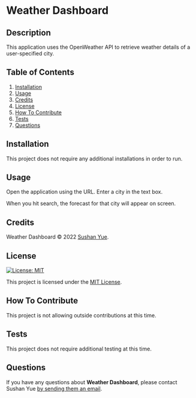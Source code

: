 # Weather Dashboard

## Description
This application uses the OpenWeather API to retrieve weather details of a user-specified city.

## Table of Contents
1. [Installation](#installation)
2. [Usage](#usage)
3. [Credits](#credits)
4. [License](#license)
5. [How To Contribute](#contributing)
6. [Tests](#tests)
7. [Questions](#questions)

## Installation
This project does not require any additional installations in order to run.

## Usage
Open the application using the URL. Enter a city in the text box.

When you hit search, the forecast for that city will appear on screen.


## Credits
Weather Dashboard © 2022 [Sushan Yue](https://github.com/).

## License
[![License: MIT](https://img.shields.io/badge/License-MIT-yellow.svg)](https://opensource.org/licenses/MIT)

This project is licensed under the [MIT License](https://opensource.org/licenses/MIT).

## How To Contribute
This project is not allowing outside contributions at this time.

## Tests
This project does not require additional testing at this time.

## Questions
If you have any questions about **Weather Dashboard**, please contact Sushan Yue [by sending them an email](mailto:author@gmail.com).

